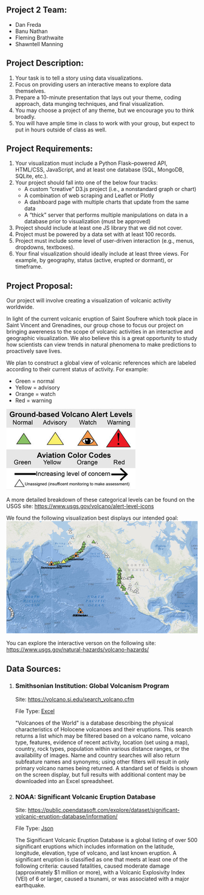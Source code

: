 <h2>Project 2 Team:</h2>
<ul><li>Dan Freda</li>
  <li>Banu Nathan</li>
  <li>Fleming Brathwaite</li>
  <li>Shawntell Manning</li></ul>

<h2>Project Description:</h2>
<ol><li>Your task is to tell a story using data visualizations.</li>
<li>Focus on providing users an interactive means to explore data themselves.</li>
<li>Prepare a 10-minute presentation that lays out your theme, coding approach, data munging techniques, and final visualization.</li>
<li>You may choose a project of any theme, but we encourage you to think broadly.</li>
<li>You will have ample time in class to work with your group, but expect to put in hours outside of class as well.</li></ol>

<h2>Project Requirements:</h2>
<ol><li>Your visualization must include a Python Flask–powered API, HTML/CSS, JavaScript, and at least one database (SQL, MongoDB, SQLite, etc.).</li>
<li>Your project should fall into one of the below four tracks:<br>
<ul><li>A custom “creative” D3.js project (i.e., a nonstandard graph or chart)</li>
<li>A combination of web scraping and Leaflet or Plotly</li>
<li>A dashboard page with multiple charts that update from the same data</li>
<li>A “thick” server that performs multiple manipulations on data in a database prior to visualization (must be approved)</li></ul></li>
<li>Project should include at least one JS library that we did not cover.</li>
<li>Project must be powered by a data set with at least 100 records.</li>
<li>Project must include some level of user-driven interaction (e.g., menus, dropdowns, textboxes).</li>
<li>Your final visualization should ideally include at least three views. For example, by geography, status (active, erupted or dormant), or timeframe.</li></ol>

<h2>Project Proposal:</h2>
<p>Our project will involve creating a visualization of volcanic activity worldwide.</p>
<p>In light of the current volcanic eruption of Saint Soufrere which took place in Saint Vincent and Grenadines, our group chose to focus our project on bringing awereness to the scope of volcanic activities in an interactive and geographic visualization. We also believe this is a great opportunity to study how scientists can view trends in natural phenomena to make predictions to proactively save lives.</p> 

<p>We plan to construct a global view of volcanic references which are labeled according to their current status of activity. For example: <ul><div><li>Green = normal</li>
<li>Yellow = advisory</li>
<li>Orange = watch</li>
<li>Red = warning</li></ul></div><div><img src="Images/Volcanic_Advisory_Scale.jpeg"></div></p>

<p>A more detailed breakdown of these categorical levels can be found on the USGS site: <a href="https://www.usgs.gov/volcano/alert-level-icons">https://www.usgs.gov/volcano/alert-level-icons</a></p>
<p>We found the following visualization best displays our intended goal:
<img src="Images/USGS_volcanic_hazards_viz.png"></p>
<p>You can explore the interactive verson on the following site: <a href="https://www.usgs.gov/natural-hazards/volcano-hazards/">https://www.usgs.gov/natural-hazards/volcano-hazards/</a></p>

<h2>Data Sources:</h2>

<ol><li><h3>Smithsonian Institution: Global Volcanism Program</h3>
<p>Site: <a href="https://volcano.si.edu/search_volcano.cfm">https://volcano.si.edu/search_volcano.cfm</a>
  <p>File Type: <a href="Data/GVP_Volcano_List.xls">Excel</a></p>
<p>"Volcanoes of the World" is a database describing the physical characteristics of Holocene volcanoes and their eruptions. This search returns a list which may be filtered based on a volcano name, volcano type, features, evidence of recent activity, location (set using a map), country, rock types, population within various distance ranges, or the availability of images. Name and country searches will also return subfeature names and synonyms; using other filters will result in only primary volcano names being returned. A standard set of fields is shown on the screen display, but full results with additional content may be downloaded into an Excel spreadsheet.</p></li>

<li><h3>NOAA: Significant Volcanic Eruption Database</h3>
<p>Site: <a href="https://public.opendatasoft.com/explore/dataset/significant-volcanic-eruption-database/information/">https://public.opendatasoft.com/explore/dataset/significant-volcanic-eruption-database/information/</a></p>
<p>File Type: <a href="https://public.opendatasoft.com/api/records/1.0/search/?dataset=significant-volcanic-eruption-database&q=&facet=year&facet=tsu&facet=eq&facet=name&facet=location&facet=country&facet=type&facet=status&facet=deaths_description&facet=missing_description&facet=injuries_description&facet=damage_description&facet=houses_destroyed_description&facet=total_deaths_description&facet=total_missing_description&facet=total_injuries_description&facet=total_damage_description&facet=total_houses_destroyed_description&facet=houses_damaged_description">Json</a></p>
<p>The Significant Volcanic Eruption Database is a global listing of over 500 significant eruptions which includes information on the latitude, longitude, elevation, type of volcano, and last known eruption. A significant eruption is classified as one that meets at least one of the following criteria: caused fatalities, caused moderate damage (approximately $1 million or more), with a Volcanic Explosivity Index (VEI) of 6 or larger, caused a tsunami, or was associated with a major earthquake.</p></li></ol>
